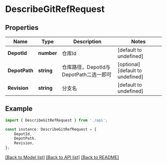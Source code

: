 # DescribeGitRefRequest


## Properties

Name | Type | Description | Notes
------------ | ------------- | ------------- | -------------
**DepotId** | **number** | 仓库Id | [default to undefined]
**DepotPath** | **string** | 仓库路径，DepotId与DepotPath二选一即可 | [optional] [default to undefined]
**Revision** | **string** | 分支名 | [default to undefined]

## Example

```typescript
import { DescribeGitRefRequest } from './api';

const instance: DescribeGitRefRequest = {
    DepotId,
    DepotPath,
    Revision,
};
```

[[Back to Model list]](../README.md#documentation-for-models) [[Back to API list]](../README.md#documentation-for-api-endpoints) [[Back to README]](../README.md)
